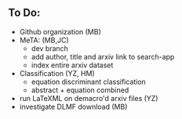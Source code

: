 ## To Do:
* Github organization (MB)
* MeTA: (MB,JC)
  * dev branch
  * add author, title and arxiv link to search-app
  * index entire arxiv dataset
* Classification (YZ, HM)
  * equation discriminant classification
  * abstract + equation combined
* run LaTeXML on demacro'd arxiv files (YZ)
* investigate DLMF download (MB)


